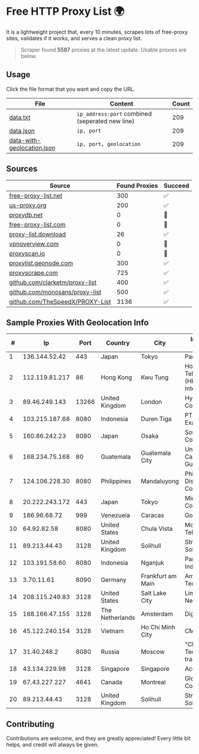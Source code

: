 
# Free HTTP Proxy List 🌍

It is a lightweight project that, every 10 minutes, scrapes lots of free-proxy sites, validates if it works, and serves a clean proxy list.


> Scraper found **5587** proxies at the latest update. Usable proxies are below.

## Usage

Click the file format that you want and copy the URL.


|File|Content|Count|
|----|-------|-----|
|[data.txt](https://raw.githubusercontent.com/themiralay/Proxy-List-World/master/data.txt)|`ip_address:port` combined (seperated new line)|209|
|[data.json](https://raw.githubusercontent.com/themiralay/Proxy-List-World/master/data.json)|`ip, port`|209|
|[data-with-geolocation.json](https://raw.githubusercontent.com/themiralay/Proxy-List-World/master/data-with-geolocation.json)|`ip, port, geolocation`|209|

## Sources

|Source|Found Proxies|Succeed|
|------|-------------|-------|
|[free-proxy-list.net](https://free-proxy-list.net)|300|✅|
|[us-proxy.org](https://www.us-proxy.org)|200|✅|
|[proxydb.net](http://proxydb.net)|0|🚫|
|[free-proxy-list.com](https://free-proxy-list.com/?page=&port=&type%5B%5D=http&type%5B%5D=https&up_time=0&search=Search)|0|🚫|
|[proxy-list.download](https://www.proxy-list.download/HTTP)|26|✅|
|[vpnoverview.com](https://vpnoverview.com/privacy/anonymous-browsing/free-proxy-servers)|0|🚫|
|[proxyscan.io](https://www.proxyscan.io)|0|🚫|
|[proxylist.geonode.com](https://proxylist.geonode.com/api/proxy-list?limit=300&page=1&sort_by=lastChecked&sort_type=desc&protocols=http,https)|300|✅|
|[proxyscrape.com](https://api.proxyscrape.com/v2/?request=displayproxies&protocol=http&timeout=10000&country=all&ssl=all&anonymity=all)|725|✅|
|[github.com/clarketm/proxy-list](https://raw.githubusercontent.com/clarketm/proxy-list/master/proxy-list-raw.txt)|400|✅|
|[github.com/monosans/proxy-list](https://raw.githubusercontent.com/monosans/proxy-list/main/proxies/http.txt)|500|✅|
|[github.com/TheSpeedX/PROXY-List](https://raw.githubusercontent.com/TheSpeedX/PROXY-List/master/http.txt)|3136|✅|


## Sample Proxies With Geolocation Info

|#|Ip|Port|Country|City|Internet Service Provider|
|-|--|----|-------|----|-------------------------|
|1|136.144.52.42|443|Japan|Tokyo|Packet Host, Inc.|
|2|112.119.81.217|86|Hong Kong|Kwu Tung|Hong Kong Telecommunications (HKT) Limited Mass Internet|
|3|89.46.249.143|13266|United Kingdom|London|Hydra Communications Ltd|
|4|103.215.187.68|8080|Indonesia|Duren Tiga|PT Jaringan Inti Exadata|
|5|160.86.242.23|8080|Japan|Osaka|Sony Network Communications Inc|
|6|168.234.75.168|80|Guatemala|Guatemala City|Universidad de San Carlos de Guatemala|
|7|124.106.228.30|8080|Philippines|Mandaluyong|Philippine Long Distance Telephone Co.|
|8|20.222.243.172|443|Japan|Tokyo|Microsoft Corporation|
|9|186.96.68.72|999|Venezuela|Caracas|Gold Data USA Inc|
|10|64.92.82.58|8080|United States|Chula Vista|Momentum Telecom, Inc.|
|11|89.213.44.43|3128|United Kingdom|Solihull|StreamTech Solutions EOOD|
|12|103.191.58.60|8080|Indonesia|Nganjuk|Panjalu Sarana Data Indonesia|
|13|3.70.11.61|8090|Germany|Frankfurt am Main|Amazon Technologies Inc.|
|14|208.115.249.83|3128|United States|Salt Lake City|Limestone Networks, Inc.|
|15|188.166.47.155|3128|The Netherlands|Amsterdam|DigitalOcean, LLC|
|16|45.122.240.154|3128|Vietnam|Ho Chi Minh City|CMCTELECOM|
|17|31.40.248.2|8080|Russia|Moscow|"Cloud Technologies" LLC trading as Cloud.ru|
|18|43.134.229.98|3128|Singapore|Singapore|Aceville Pte.ltd|
|19|67.43.227.227|4641|Canada|Montreal|GloboTech Communications|
|20|89.213.44.43|3128|United Kingdom|Solihull|StreamTech Solutions EOOD|



## Contributing

Contributions are welcome, and they are greatly appreciated! Every
little bit helps, and credit will always be given.

